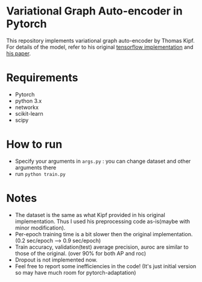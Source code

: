 # Variational Graph Auto-encoder in Pytorch
This repository implements variational graph auto-encoder by Thomas Kipf. For details of the model, refer to his original [tensorflow implementation](https://github.com/tkipf/gae) and [his paper](https://arxiv.org/abs/1611.07308).

# Requirements

* Pytorch 
* python 3.x
* networkx
* scikit-learn
* scipy

# How to run
* Specify your arguments in `args.py` : you can change dataset and other arguments there
* run `python train.py`

# Notes

* The dataset is the same as what Kipf provided in his original implementation. Thus I used his preprocessing code as-is(maybe with minor modification).
* Per-epoch training time is a bit slower then the original implementation.(0.2 sec/epoch --> 0.9 sec/epoch)
* Train accuracy, validation(test) average precision, auroc are similar to those of the original. (over 90% for both AP and roc) 
* Dropout is not implemented now.
* Feel free to report some inefficiencies in the code! (It's just initial version so may have much room for pytorch-adaptation)
